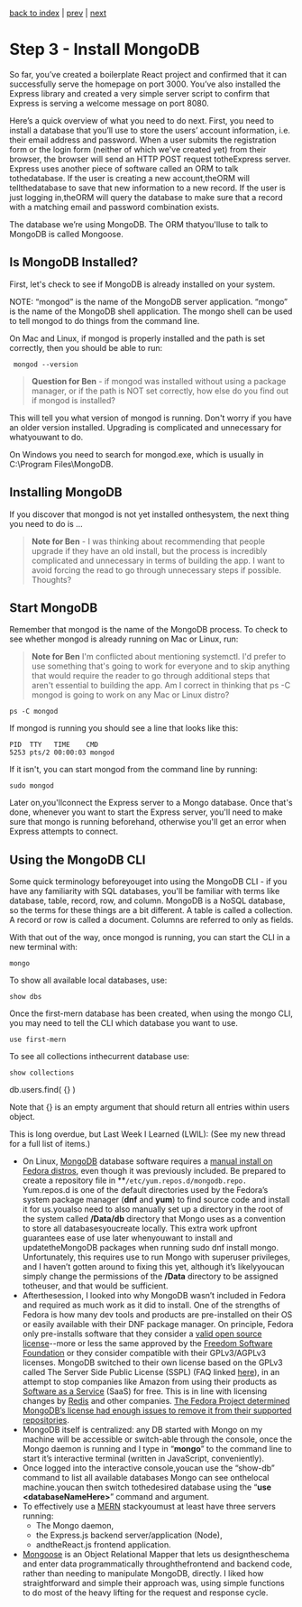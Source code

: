 [back to index](/README.md) | [prev](/docs/2.md) | [next](/docs/4.md)

# Step 3 - Install MongoDB

So far, you’ve created a boilerplate React project and confirmed that it can successfully serve the homepage on port 3000. You’ve also installed the Express library and created a very simple server script to confirm that Express is serving a welcome message on port 8080.

Here’s a quick overview of what you need to do next. First, you need to install a database that you’ll use to store the users’ account information, i.e. their email address and password. When a user submits the registration form or the login form (neither of which we've created yet) from their browser, the browser will send an HTTP POST request totheExpress server. Express uses another piece of software called an ORM to talk tothedatabase. If the user is creating a new account,theORM will tellthedatabase to save that new information to a new record. If the user is just logging in,theORM will query the database to make sure that a record with a matching email and password combination exists.

The database we’re using MongoDB. The ORM thatyou'lluse to talk to MongoDB is called Mongoose.

## Is MongoDB Installed?

First, let's check to see if MongoDB is already installed on your system. 

NOTE: “mongod” is the name of the MongoDB server application. “mongo” is the name of the MongoDB shell application. The mongo shell can be used to tell mongod to do things from the command line.

On Mac and Linux, if mongod is properly installed and the path is set correctly, then you should be able to run:

```
 mongod --version
```

> **Question for Ben** - if mongod was installed without using a package manager, or if the path is NOT set correctly, how else do you find out if mongod is installed?

This will tell you what version of mongod is running. Don't worry if you have an older version installed. Upgrading is complicated and unnecessary for whatyouwant to do.

On Windows you need to search for mongod.exe, which is usually in C:\Program Files\MongoDB.

## Installing MongoDB

If you discover that mongod is not yet installed onthesystem, the next thing you need to do is ...

>**Note for Ben** - I was thinking about recommending that people upgrade if they have an old install, but the process is incredibly complicated and unnecessary in terms of building the app. I want to avoid forcing the read to go through unnecessary steps if possible. Thoughts?

## Start MongoDB

Remember that mongod is the name of the MongoDB process. To check to see whether mongod is already running on Mac or Linux, run: 

>**Note for Ben** I'm conflicted about mentioning systemctl. I'd prefer to use something that's going to work for everyone and to skip anything that would require the reader to go through additional steps that aren't essential to building the app. Am I correct in thinking that ps -C mongod is going to work on any Mac or Linux distro?

```
ps -C mongod
```

If mongod is running you should see a line that looks like this:

```
PID  TTY   TIME    CMD
5253 pts/2 00:00:03 mongod
```

If it isn't, you can start mongod from the command line by running:

```
sudo mongod
```

Later on,you'llconnect the Express server to a Mongo database. Once that's done, whenever you want to start the Express server, you'll need to make sure that mongo is running beforehand, otherwise you'll get an error when Express attempts to connect.

## Using the MongoDB CLI

Some quick terminology beforeyouget into using the MongoDB CLI - if you have any familiarity with SQL databases, you'll be familiar with terms like database, table, record, row, and column. MongoDB is a NoSQL database, so the terms for these things are a bit different. A table is called a collection. A record or row is called a document. Columns are referred to only as fields. 

With that out of the way, once mongod is running, you can start the CLI in a new terminal with:

```
mongo
```

To show all available local databases, use:

```
show dbs
```

Once the first-mern database has been created, when using the mongo CLI, you may need to tell the CLI which database you want to use.

```
use first-mern
```

To see all collections inthecurrent database use:

```
show collections
```

db.users.find( {} )

Note that {} is an empty argument that should return all entries within users object.

This is long overdue, but Last Week I Learned (LWIL): (See my new thread for a full list of items.)

-   On Linux, [MongoDB](https://www.mongodb.com/) database software requires a [manual install on Fedora distros](https://fedoramagazine.org/how-to-get-mongodb-server-on-fedora/), even though it was previously included. Be prepared to create a repository file in \*\*<code>/etc/yum.repos.d/mongodb.repo. </code>Yum.repos.d</strong> is one of the default directories used by the Fedora’s system package manager (<strong>dnf</strong> and <strong>yum</strong>) to find source code and install it for us.youalso need to also manually set up a directory in the root of the system called <strong>/Data/db</strong> directory that Mongo uses as a convention to store all databasesyoucreate locally. This extra work upfront guarantees ease of use later whenyouwant to install and updatetheMongoDB packages when running sudo dnf install mongo. Unfortunately, this requires use to run Mongo with superuser privileges, and I haven’t gotten around to fixing this yet, although it’s likelyyoucan simply change the permissions of the <strong>/Data</strong> directory to be assigned totheuser, and that would be sufficient.
-   Afterthesession, I looked into why MongoDB wasn’t included in Fedora and required as much work as it did to install. One of the strengths of Fedora is how many dev tools and products are pre-installed on their OS or easily available with their DNF package manager. On principle, Fedora only pre-installs software that they consider a [valid open source license](https://opensource.org/osd)--more or less the same approved by the [Freedom Software Foundation](https://www.fsf.org/about/what-is-free-software) or they consider compatible with their GPLv3/AGPLv3 licenses. MongoDB switched to their own license based on the GPLv3 called The Server Side Public License (SSPL) (FAQ linked [here](https://www.mongodb.com/licensing/server-side-public-license/faq)), in an attempt to stop companies like Amazon from using their products as [Software as a Service](https://www.infoworld.com/article/3226386/what-is-saas-software-as-a-service-defined.html) (SaaS) for free. This is in line with licensing changes by [Redis](https://redislabs.com/blog/redis-labs-modules-license-changes/) and other companies. [The Fedora Project determined MongoDB’s license had enough issues to remove it from their supported repositories](https://lists.fedoraproject.org/archives/list/legal@lists.fedoraproject.org/thread/IQIOBOGWJ247JGKX2WD6N27TZNZZNM6C/).
-   MongoDB itself is centralized: any DB started with Mongo on my machine will be accessible or switch-able through the console, once the Mongo daemon is running and I type in “<strong>mongo</strong>” to the command line to start it’s interactive terminal (written in JavaScript, conveniently).
-   Once logged into the interactive console,youcan use the “show-db” command to list all available databases Mongo can see onthelocal machine.youcan then switch tothedesired database using the “<strong>use &lt;databaseNameHere></strong>” command and argument.
-   To effectively use a [MERN](https://www.educative.io/edpresso/what-is-mern-stack) stackyoumust at least have three servers running:
    -   The Mongo daemon,
    -   the Express.js backend server/application (Node),
    -   andtheReact.js frontend application.
-   [Mongoose](https://mongoosejs.com/) is an Object Relational Mapper that lets us designtheschema and enter data programmatically throughthefrontend and backend code, rather than needing to manipulate MongoDB, directly. I liked how straightforward and simple their approach was, using simple functions to do most of the heavy lifting for the request and response cycle.
